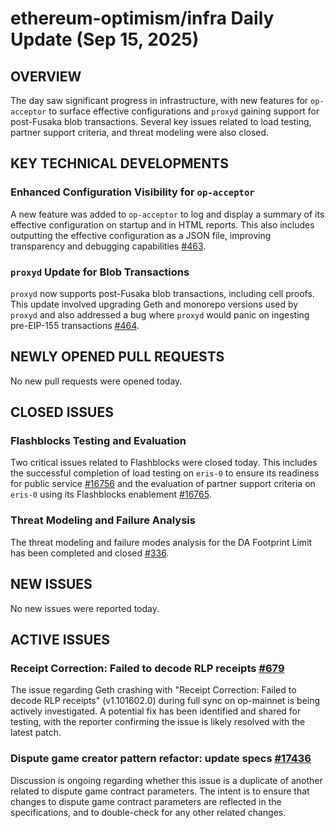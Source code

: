 # ethereum-optimism/infra Daily Update (Sep 15, 2025)
## OVERVIEW 
The day saw significant progress in infrastructure, with new features for `op-acceptor` to surface effective configurations and `proxyd` gaining support for post-Fusaka blob transactions. Several key issues related to load testing, partner support criteria, and threat modeling were also closed.

## KEY TECHNICAL DEVELOPMENTS

### Enhanced Configuration Visibility for `op-acceptor`
A new feature was added to `op-acceptor` to log and display a summary of its effective configuration on startup and in HTML reports. This also includes outputting the effective configuration as a JSON file, improving transparency and debugging capabilities [#463](https://github.com/ethereum-optimism/infra/pull/463).

### `proxyd` Update for Blob Transactions
`proxyd` now supports post-Fusaka blob transactions, including cell proofs. This update involved upgrading Geth and monorepo versions used by `proxyd` and also addressed a bug where `proxyd` would panic on ingesting pre-EIP-155 transactions [#464](https://github.com/ethereum-optimism/infra/pull/464).

## NEWLY OPENED PULL REQUESTS
No new pull requests were opened today.

## CLOSED ISSUES

### Flashblocks Testing and Evaluation
Two critical issues related to Flashblocks were closed today. This includes the successful completion of load testing on `eris-0` to ensure its readiness for public service [#16756](https://github.com/ethereum-optimism/infra/issues/16756) and the evaluation of partner support criteria on `eris-0` using its Flashblocks enablement [#16765](https://github.com/ethereum-optimism/infra/issues/16765).

### Threat Modeling and Failure Analysis
The threat modeling and failure modes analysis for the DA Footprint Limit has been completed and closed [#336](https://github.com/ethereum-optimism/infra/issues/336).

## NEW ISSUES
No new issues were reported today.

## ACTIVE ISSUES

### Receipt Correction: Failed to decode RLP receipts [#679](https://github.com/ethereum-optimism/infra/issues/679)
The issue regarding Geth crashing with "Receipt Correction: Failed to decode RLP receipts" (v1.101602.0) during full sync on op-mainnet is being actively investigated. A potential fix has been identified and shared for testing, with the reporter confirming the issue is likely resolved with the latest patch.

### Dispute game creator pattern refactor: update specs [#17436](https://github.com/ethereum-optimism/infra/issues/17436)
Discussion is ongoing regarding whether this issue is a duplicate of another related to dispute game contract parameters. The intent is to ensure that changes to dispute game contract parameters are reflected in the specifications, and to double-check for any other related changes.